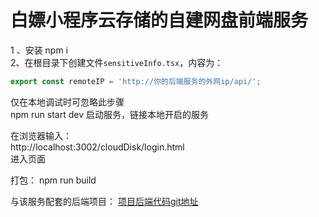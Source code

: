 # 白嫖小程序云存储的自建网盘前端服务
1 、安装 npm i  
2、在根目录下创建文件`sensitiveInfo.tsx`，内容为：  
```js
export const remoteIP = 'http://你的后端服务的外网ip/api/';
```
仅在本地调试时可忽略此步骤  
npm run start dev 启动服务，链接本地开启的服务  

在浏览器输入：  
http://localhost:3002/cloudDisk/login.html  
进入页面  

打包：
npm run build  

与该服务配套的后端项目：
[项目后端代码git地址](https://github.com/dianluyuanli-wp/cloudDiskBackEnd)  


